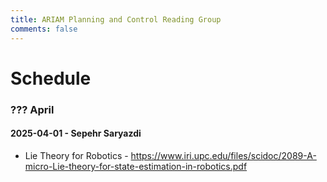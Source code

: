 ```yaml
---
title: ARIAM Planning and Control Reading Group
comments: false
---
```

# Schedule 
### ??? April

#### 2025-04-01 - Sepehr Saryazdi
- Lie Theory for Robotics - https://www.iri.upc.edu/files/scidoc/2089-A-micro-Lie-theory-for-state-estimation-in-robotics.pdf
